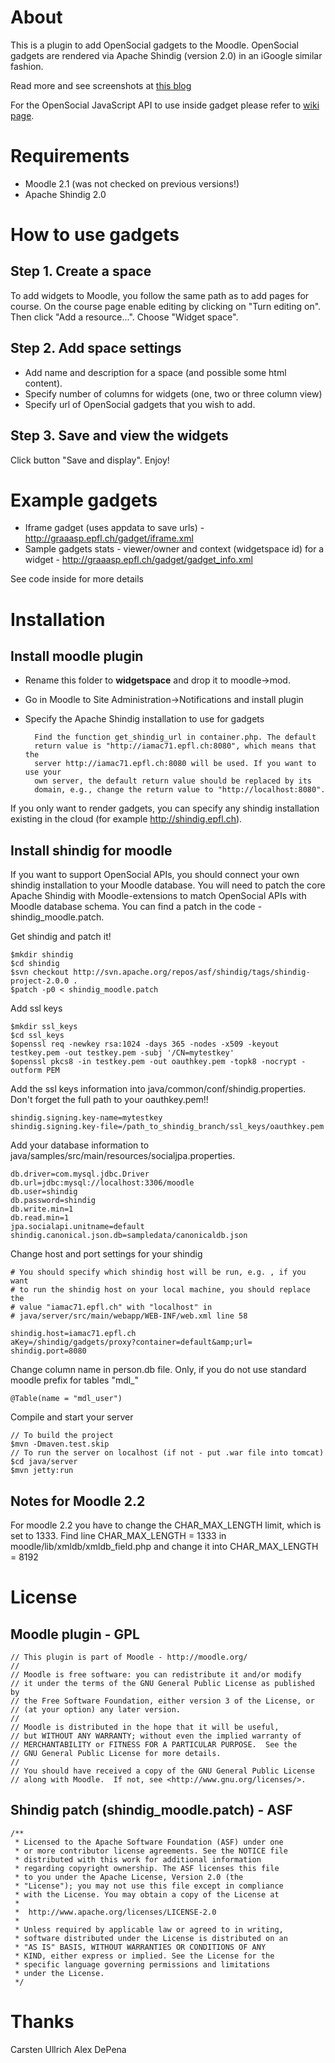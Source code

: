 About
==============
This is a plugin to add OpenSocial gadgets to the Moodle.
OpenSocial gadgets are rendered via Apache Shindig (version 2.0)
in an iGoogle similar fashion. 

Read more and see screenshots at [this blog](http://vohtaski.blogspot.com/2011/09/bring-opensocial-gadgets-to-moodle_22.html)

For the OpenSocial JavaScript API to use inside gadget please refer to [wiki page](https://github.com/vohtaski/shindig-moodle-mod/wiki).

Requirements
==============
* Moodle 2.1 (was not checked on previous versions!)
* Apache Shindig 2.0

   
How to use gadgets
==================
Step 1. Create a space
----------------------
To add widgets to Moodle, you follow the same path as to add pages for course.
On the course page enable editing by clicking on "Turn editing on".
Then click "Add a resource...". Choose "Widget space".


Step 2. Add space settings 
--------------------------
* Add name and description for a space (and possible some html content).
* Specify number of columns for widgets (one, two or three column view)
* Specify url of OpenSocial gadgets that you wish to add.

Step 3. Save and view the widgets
---------------------------------
Click button "Save and display". Enjoy!

Example gadgets
===============
* Iframe gadget (uses appdata to save urls) - http://graaasp.epfl.ch/gadget/iframe.xml
* Sample gadgets stats - viewer/owner and context (widgetspace id) for a widget - http://graaasp.epfl.ch/gadget/gadget_info.xml

See code inside for more details

Installation
==============
Install moodle plugin
--------------
* Rename this folder to **widgetspace** and drop it to moodle->mod. 
* Go in Moodle to Site Administration->Notifications and install plugin
* Specify the Apache Shindig installation to use for gadgets 

        Find the function get_shindig_url in container.php. The default
        return value is "http://iamac71.epfl.ch:8080", which means that the
        server http://iamac71.epfl.ch:8080 will be used. If you want to use your
        own server, the default return value should be replaced by its
        domain, e.g., change the return value to "http://localhost:8080".


If you only want to render gadgets, you can specify any shindig installation
existing in the cloud (for example http://shindig.epfl.ch). 

Install shindig for moodle
--------------------------
If you want to support OpenSocial APIs, you should
connect your own shindig installation to your Moodle database. You will need to patch the core
Apache Shindig with Moodle-extensions to match OpenSocial APIs with Moodle database schema.
You can find a patch in the code - shindig_moodle.patch.

Get shindig and patch it!  
    
    $mkdir shindig
    $cd shindig
    $svn checkout http://svn.apache.org/repos/asf/shindig/tags/shindig-project-2.0.0 .
    $patch -p0 < shindig_moodle.patch
    
    
Add ssl keys
   
    $mkdir ssl_keys
    $cd ssl_keys
    $openssl req -newkey rsa:1024 -days 365 -nodes -x509 -keyout testkey.pem -out testkey.pem -subj '/CN=mytestkey'
    $openssl pkcs8 -in testkey.pem -out oauthkey.pem -topk8 -nocrypt -outform PEM
    
   
Add the ssl keys information into java/common/conf/shindig.properties. Don't forget the full path to your oauthkey.pem!!
    
    shindig.signing.key-name=mytestkey
    shindig.signing.key-file=/path_to_shindig_branch/ssl_keys/oauthkey.pem
    

Add your database information to java/samples/src/main/resources/socialjpa.properties.
    
    db.driver=com.mysql.jdbc.Driver
    db.url=jdbc:mysql://localhost:3306/moodle
    db.user=shindig
    db.password=shindig
    db.write.min=1
    db.read.min=1
    jpa.socialapi.unitname=default
    shindig.canonical.json.db=sampledata/canonicaldb.json
    
    
Change host and port settings for your shindig
    
    # You should specify which shindig host will be run, e.g. , if you want
    # to run the shindig host on your local machine, you should replace the
    # value "iamac71.epfl.ch" with "localhost" in
    # java/server/src/main/webapp/WEB-INF/web.xml line 58
    
    shindig.host=iamac71.epfl.ch
    aKey=/shindig/gadgets/proxy?container=default&amp;url=
    shindig.port=8080
    

Change column name in person.db file. Only, if you do not use standard moodle prefix for tables "mdl_"
    
    @Table(name = "mdl_user")
    
Compile and start your server
    
    // To build the project
    $mvn -Dmaven.test.skip
    // To run the server on localhost (if not - put .war file into tomcat)
    $cd java/server
    $mvn jetty:run
    
Notes for Moodle 2.2
-------------------
For moodle 2.2 you have to change the CHAR_MAX_LENGTH limit, which is set to 1333.
Find line CHAR_MAX_LENGTH = 1333 in moodle/lib/xmldb/xmldb_field.php
and change it into
CHAR_MAX_LENGTH = 8192
    
License
=======
Moodle plugin - GPL
-------------------

    // This plugin is part of Moodle - http://moodle.org/
    //
    // Moodle is free software: you can redistribute it and/or modify
    // it under the terms of the GNU General Public License as published by
    // the Free Software Foundation, either version 3 of the License, or
    // (at your option) any later version.
    //
    // Moodle is distributed in the hope that it will be useful,
    // but WITHOUT ANY WARRANTY; without even the implied warranty of
    // MERCHANTABILITY or FITNESS FOR A PARTICULAR PURPOSE.  See the
    // GNU General Public License for more details.
    //
    // You should have received a copy of the GNU General Public License
    // along with Moodle.  If not, see <http://www.gnu.org/licenses/>.

Shindig patch (shindig_moodle.patch) - ASF
------------------------------------------

    /**
     * Licensed to the Apache Software Foundation (ASF) under one
     * or more contributor license agreements. See the NOTICE file
     * distributed with this work for additional information
     * regarding copyright ownership. The ASF licenses this file
     * to you under the Apache License, Version 2.0 (the
     * "License"); you may not use this file except in compliance
     * with the License. You may obtain a copy of the License at
     * 
     *  http://www.apache.org/licenses/LICENSE-2.0
     *
     * Unless required by applicable law or agreed to in writing,
     * software distributed under the License is distributed on an
     * "AS IS" BASIS, WITHOUT WARRANTIES OR CONDITIONS OF ANY
     * KIND, either express or implied. See the License for the
     * specific language governing permissions and limitations
     * under the License.
     */
  
Thanks
=======
Carsten Ullrich
Alex DePena
